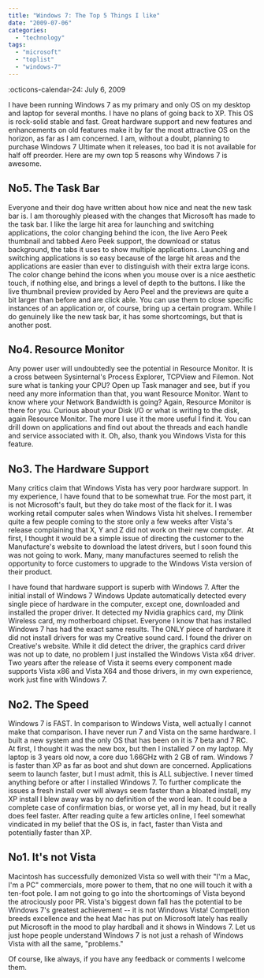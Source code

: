 ```yaml
---
title: "Windows 7: The Top 5 Things I like"
date: "2009-07-06"
categories: 
  - "technology"
tags: 
  - "microsoft"
  - "toplist"
  - "windows-7"
---
```


:octicons-calendar-24: July 6, 2009

I have been running Windows 7 as my primary and only OS on my desktop and laptop for several months. I have no plans of going back to XP. This OS is rock-solid stable and fast. Great hardware support and new features and enhancements on old features make it by far the most attractive OS on the horizon, as far as I am concerned. I am, without a doubt, planning to purchase Windows 7 Ultimate when it releases, too bad it is not available for half off preorder. Here are my own top 5 reasons why Windows 7 is awesome.

## No5. The Task Bar

Everyone and their dog have written about how nice and neat the new task bar is. I am thoroughly pleased with the changes that Microsoft has made to the task bar. I like the large hit area for launching and switching applications, the color changing behind the icon, the live Aero Peek thumbnail and tabbed Aero Peek support, the download or status background, the tabs it uses to show multiple applications. Launching and switching applications is so easy because of the large hit areas and the applications are easier than ever to distinguish with their extra large icons. The color change behind the icons when you mouse over is a nice aesthetic touch, if nothing else, and brings a level of depth to the buttons. I like the live thumbnail preview provided by Aero Peel and the previews are quite a bit larger than before and are click able. You can use them to close specific instances of an application or, of course, bring up a certain program. While I do genuinely like the new task bar, it has some shortcomings, but that is another post.

## No4. Resource Monitor

Any power user will undoubtedly see the potential in Resource Monitor. It is a cross between Sysinternal's Process Explorer, TCPView and Filemon. Not sure what is tanking your CPU? Open up Task manager and see, but if you need any more information than that, you want Resource Monitor. Want to know where your Network Bandwidth is going? Again, Resource Monitor is there for you. Curious about your Disk I/O or what is writing to the disk, again Resource Monitor. The more I use it the more useful I find it. You can drill down on applications and find out about the threads and each handle and service associated with it. Oh, also, thank you Windows Vista for this feature.

## No3. The Hardware Support

Many critics claim that Windows Vista has very poor hardware support. In my experience, I have found that to be somewhat true. For the most part, it is not Microsoft's fault, but they do take most of the flack for it. I was working retail computer sales when Windows Vista hit shelves. I remember quite a few people coming to the store only a few weeks after Vista's release complaining that X, Y and Z did not work on their new computer.  At first, I thought it would be a simple issue of directing the customer to the Manufacture's website to download the latest drivers, but I soon found this was not going to work. Many, many manufactures seemed to relish the opportunity to force customers to upgrade to the Windows Vista version of their product.

I have found that hardware support is superb with Windows 7. After the initial install of Windows 7 Windows Update automatically detected every single piece of hardware in the computer, except one, downloaded and installed the proper driver. It detected my Nvidia graphics card, my Dlink Wireless card, my motherboard chipset. Everyone I know that has installed Windows 7 has had the exact same results. The ONLY piece of hardware it did not install drivers for was my Creative sound card. I found the driver on Creative's website. While it did detect the driver, the graphics card driver was not up to date, no problem I just installed the Windows Vista x64 driver. Two years after the release of Vista it seems every component made supports Vista x86 and Vista X64 and those drivers, in my own experience, work just fine with Windows 7.

## No2. The Speed

Windows 7 is FAST. In comparison to Windows Vista, well actually I cannot make that comparison. I have never run 7 and Vista on the same hardware. I built a new system and the only OS that has been on it is 7 beta and 7 RC. At first, I thought it was the new box, but then I installed 7 on my laptop. My laptop is 3 years old now, a core duo 1.66GHz with 2 GB of ram. Windows 7 is faster than XP as far as boot and shut down are concerned. Applications seem to launch faster, but I must admit, this is ALL subjective. I never timed anything before or after I installed Windows 7. To further complicate the issues a fresh install over will always seem faster than a bloated install, my XP install I blew away was by no definition of the word lean.  It could be a complete case of confirmation bias, or worse yet, all in my head, but it really does feel faster. After reading quite a few articles online, I feel somewhat vindicated in my belief that the OS is, in fact, faster than Vista and potentially faster than XP.

## No1. It's not Vista

Macintosh has successfully demonized Vista so well with their "I'm a Mac, I'm a PC" commercials, more power to them, that no one will touch it with a ten-foot pole. I am not going to go into the shortcomings of Vista beyond the atrociously poor PR. Vista's biggest down fall has the potential to be Windows 7's greatest achievement -- it is not Windows Vista! Competition breeds excellence and the heat Mac has put on Microsoft lately has really put Microsoft in the mood to play hardball and it shows in Windows 7. Let us just hope people understand Windows 7 is not just a rehash of Windows Vista with all the same, "problems."

Of course, like always, if you have any feedback or comments I welcome them.
